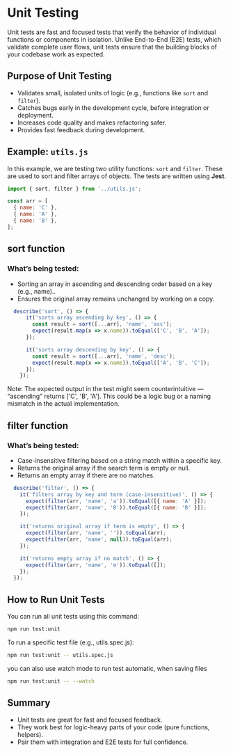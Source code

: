 # Unit Testing

Unit tests are fast and focused tests that verify the behavior of individual functions or components in isolation. 
Unlike End-to-End (E2E) tests, which validate complete user flows, unit tests ensure that the building blocks of your codebase work as expected.

## Purpose of Unit Testing

- Validates small, isolated units of logic (e.g., functions like `sort` and `filter`).
- Catches bugs early in the development cycle, before integration or deployment.
- Increases code quality and makes refactoring safer.
- Provides fast feedback during development.

## Example: `utils.js`

In this example, we are testing two utility functions: `sort` and `filter`. These are used to sort and filter arrays of objects. The tests are written using **Jest**.

```js
import { sort, filter } from '../utils.js';

const arr = [
  { name: 'C' },
  { name: 'A' },
  { name: 'B' },
];
```

## sort function
### What’s being tested:

- Sorting an array in ascending and descending order based on a key (e.g., name)..
- Ensures the original array remains unchanged by working on a copy.
```js
  describe('sort', () => {
      it('sorts array ascending by key', () => {
        const result = sort([...arr], 'name', 'asc');
        expect(result.map(x => x.name)).toEqual(['C', 'B', 'A']);
      });

      it('sorts array descending by key', () => {
        const result = sort([...arr], 'name', 'desc');
        expect(result.map(x => x.name)).toEqual(['A', 'B', 'C']);
      });
    });
```
Note: The expected output in the test might seem counterintuitive — “ascending” returns ['C', 'B', 'A']. This could be a logic bug or a naming mismatch in the actual implementation.

## filter function
### What’s being tested:

- Case-insensitive filtering based on a string match within a specific key.
- Returns the original array if the search term is empty or null.
- Returns an empty array if there are no matches.

```js
  describe('filter', () => {
    it('filters array by key and term (case-insensitive)', () => {
      expect(filter(arr, 'name', 'a')).toEqual([{ name: 'A' }]);
      expect(filter(arr, 'name', 'B')).toEqual([{ name: 'B' }]);
    });

    it('returns original array if term is empty', () => {
      expect(filter(arr, 'name', '')).toEqual(arr);
      expect(filter(arr, 'name', null)).toEqual(arr);
    });

    it('returns empty array if no match', () => {
      expect(filter(arr, 'name', 'm')).toEqual([]);
    });
  });

```
## How to Run Unit Tests
You can run all unit tests using this command:

```bash
npm run test:unit
```
To run a specific test file (e.g., utils.spec.js):
```bash
npm run test:unit -- utils.spec.js

```
you can also use watch mode to run test automatic, when saving files
```bash
npm run test:unit -- --watch

```
## Summary

- Unit tests are great for fast and focused feedback.
- They work best for logic-heavy parts of your code (pure functions, helpers).
- Pair them with integration and E2E tests for full confidence.

